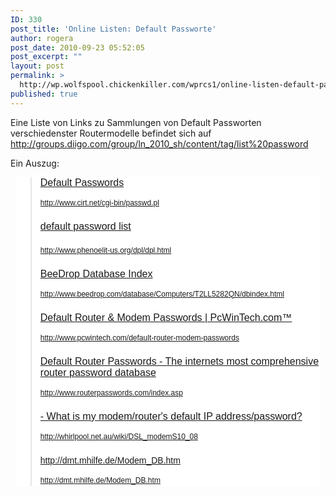 ```yaml
---
ID: 330
post_title: 'Online Listen: Default Passworte'
author: rogera
post_date: 2010-09-23 05:52:05
post_excerpt: ""
layout: post
permalink: >
  http://wp.wolfspool.chickenkiller.com/wprcs1/online-listen-default-passworte/
published: true
---
```

Eine Liste von Links zu Sammlungen von Default Passworten verschiedenster Routermodelle befindet sich auf ﻿<a href="http://groups.diigo.com/group/ln_2010_sh/content/tag/list%20password">http://groups.diigo.com/group/ln_2010_sh/content/tag/list%20password</a>

<!--more-->

Ein Auszug:
<div style="background-attachment:initial;background-color:white;background-image:initial;background-position:initial initial;background-repeat:initial initial;color:black;font-family:Verdana, Arial, Helvetica, sans-serif;font-size:10px;font:normal normal normal 14px/normal arial;line-height:18px;margin:8px;">
<blockquote>
<div style="margin-bottom:20px;">

<a style="font-size:16px;" href="http://www.cirt.net/cgi-bin/passwd.pl">Default Passwords</a>

<span style="font-size:12px;color:#7777cc;">http://www.cirt.net/cgi-bin/passwd.pl</span>

</div>
<div style="margin-bottom:20px;">

<a style="font-size:16px;" href="http://www.phenoelit-us.org/dpl/dpl.html">default password list</a>

</div>
<div style="margin-bottom:20px;">

<span style="font-size:12px;color:#7777cc;">http://www.phenoelit-us.org/dpl/dpl.html</span>

</div>
<div style="margin-bottom:20px;">

<a style="font-size:16px;" href="http://www.beedrop.com/database/Computers/T2LL5282QN/dbindex.html">BeeDrop Database Index</a>

<span style="font-size:12px;color:#7777cc;">http://www.beedrop.com/database/Computers/T2LL5282QN/dbindex.html</span>

</div>
<div style="margin-bottom:20px;">

<a style="font-size:16px;" href="http://www.pcwintech.com/default-router-modem-passwords">Default Router &amp; Modem Passwords | PcWinTech.com™</a>

<span style="font-size:12px;color:#7777cc;">http://www.pcwintech.com/default-router-modem-passwords</span>

</div>
<div style="margin-bottom:20px;">

<a style="font-size:16px;" href="http://www.routerpasswords.com/index.asp">Default Router Passwords - The internets most comprehensive router password database</a>

<span style="font-size:12px;color:#7777cc;">http://www.routerpasswords.com/index.asp</span>

</div>
<div style="margin-bottom:20px;">

<a style="font-size:16px;" href="http://whirlpool.net.au/wiki/DSL_modemS10_08">- What is my modem/router's default IP address/password?</a>

<span style="font-size:12px;color:#7777cc;">http://whirlpool.net.au/wiki/DSL_modemS10_08</span>

</div>
<div style="margin-bottom:20px;">

<a style="font-size:16px;" href="http://dmt.mhilfe.de/Modem_DB.htm">http://dmt.mhilfe.de/Modem_DB.htm</a>

<span style="font-size:12px;color:#7777cc;">http://dmt.mhilfe.de/Modem_DB.htm</span>

<span style="font-size:12px;color:#7777cc;">
</span>

</div></blockquote>
</div>